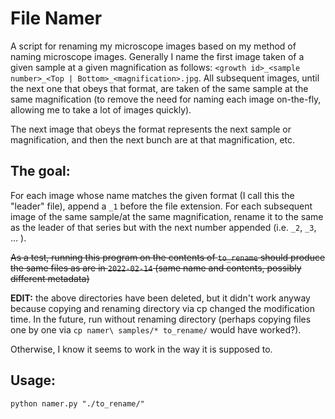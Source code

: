 # File Namer
A script for renaming my microscope images based on my method of naming microscope images.
Generally I name the first image taken of a given sample at a given magnification as follows:
`<growth id>_<sample number>_<Top | Bottom>_<magnification>.jpg`. 
All subsequent images, until the next one that obeys that format, are taken of the same sample at the same magnification
(to remove the need for naming each image on-the-fly, allowing me to take a lot of images quickly).

The next image that obeys the format represents the next sample or magnification, and then the next bunch are at that magnification, etc.

## The goal:
For each image whose name matches the given format (I call this the "leader" file), append a `_1` before the file extension.
For each subsequent image of the same sample/at the same magnification, 
rename it to the same as the leader of that series but with the next number appended (i.e. `_2`, `_3`, ... ).

~~As a test, running this program on the contents of `to_rename` should produce the same files as are in `2022-02-14`
(same name and contents, possibly different metadata)~~

**EDIT:** the above directories have been deleted, but it didn't work anyway because copying and renaming directory via cp changed the modification time.
In the future, run without renaming directory (perhaps copying files one by one via `cp namer\ samples/* to_rename/` would have worked?).

Otherwise, I know it seems to work in the way it is supposed to.

## Usage:
`python namer.py "./to_rename/"`
